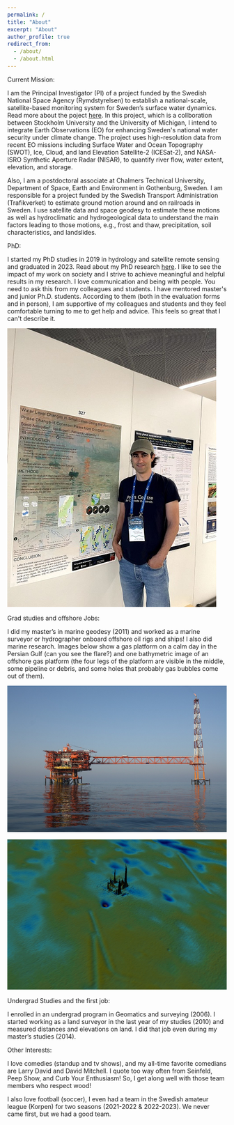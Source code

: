 ```yaml
---
permalink: /
title: "About"
excerpt: "About"
author_profile: true
redirect_from: 
  - /about/
  - /about.html
---
```



Current Mission:

I am the Principal Investigator (PI) of a project funded by the Swedish National Space Agency (Rymdstyrelsen) to establish a national-scale, satellite-based monitoring system for Sweden’s surface water dynamics. Read more about the poject [here](https://saeid-aminjafari.github.io/academic/). In this project, which is a collboration between Stockholm University and the University of Michigan, I intend to integrate Earth Observations (EO) for enhancing Sweden's national water security under climate change. The project uses high-resolution data from recent EO missions including Surface Water and Ocean Topography (SWOT), Ice, Cloud, and land Elevation Satellite-2 (ICESat-2), and NASA-ISRO Synthetic Aperture Radar (NISAR), to quantify river flow, water extent, elevation, and storage.

Also, I am a postdoctoral associate at Chalmers Technical University, Department of Space, Earth and Environment in Gothenburg, Sweden. I am responsible for a project funded by the Swedish Transport Administration (Trafikverket) to estimate ground motion around and on railroads in Sweden. I use satellite data and space geodesy to estimate these motions as well as hydroclimatic and hydrogeological data to understand the main factors leading to those motions, e.g., frost and thaw, precipitation, soil characteristics, and landslides.

PhD:

I started my PhD studies in 2019 in hydrology and satellite remote sensing and graduated in 2023. Read about my PhD research [here](https://saeid-aminjafari.github.io/academic/). I like to see the impact of my work on society and I strive to achieve meaningful and helpful results in my research. I love communication and being with people. You need to ask this from my colleagues and students. I have mentored master's and junior Ph.D. students. According to them (both in the evaluation forms and in person), I am supportive of my colleagues and students and they feel comfortable turning to me to get help and advice. This feels so great that I can't describe it.

![surveying](/images/phd.jpg)

Grad studies and offshore Jobs:

I did my master’s in marine geodesy (2011) and worked as a marine surveyor or hydrographer onboard offshore oil rigs and ships! I also did marine research. Images below show a gas platform on a calm day in the Persian Gulf (can you see the flare?) and one bathymetric image of an offshore gas platform (the four legs of the platform are visible in the middle, some pipeline or debris, and some holes that probably gas bubbles come out of them).

![surveying](/images/Rig.JPG)

![surveying](/images/Bathy.jpg)


Undergrad Studies and the first job:

I enrolled in an undergrad program in Geomatics and surveying (2006). I started working as a land surveyor in the last year of my studies (2010) and measured distances and elevations on land. I did that job even during my master’s studies (2014).


Other Interests:

I love comedies (standup and tv shows), and my all-time favorite comedians are Larry David and David Mitchell. I quote too way often from Seinfeld, Peep Show, and Curb Your Enthusiasm! So, I get along well with those team members who respect wood!

I also love football (soccer), I even had a team in the Swedish amateur league (Korpen) for two seasons (2021-2022 & 2022-2023). We never came first, but we had a good team.


